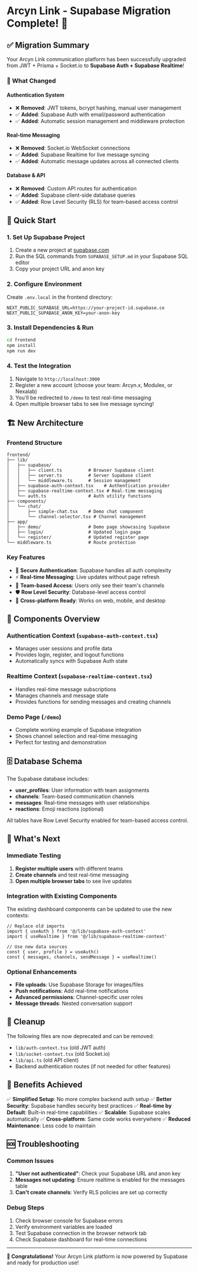 # Arcyn Link - Supabase Migration Complete! 🚀

## ✅ Migration Summary

Your Arcyn Link communication platform has been successfully upgraded from JWT + Prisma + Socket.io to **Supabase Auth + Supabase Realtime**!

### 🔄 What Changed

#### **Authentication System**
- ❌ **Removed**: JWT tokens, bcrypt hashing, manual user management
- ✅ **Added**: Supabase Auth with email/password authentication
- ✅ **Added**: Automatic session management and middleware protection

#### **Real-time Messaging**
- ❌ **Removed**: Socket.io WebSocket connections
- ✅ **Added**: Supabase Realtime for live message syncing
- ✅ **Added**: Automatic message updates across all connected clients

#### **Database & API**
- ❌ **Removed**: Custom API routes for authentication
- ✅ **Added**: Supabase client-side database queries
- ✅ **Added**: Row Level Security (RLS) for team-based access control

## 🚀 Quick Start

### 1. Set Up Supabase Project
1. Create a new project at [supabase.com](https://supabase.com)
2. Run the SQL commands from `SUPABASE_SETUP.md` in your Supabase SQL editor
3. Copy your project URL and anon key

### 2. Configure Environment
Create `.env.local` in the frontend directory:
```env
NEXT_PUBLIC_SUPABASE_URL=https://your-project-id.supabase.co
NEXT_PUBLIC_SUPABASE_ANON_KEY=your-anon-key
```

### 3. Install Dependencies & Run
```bash
cd frontend
npm install
npm run dev
```

### 4. Test the Integration
1. Navigate to `http://localhost:3000`
2. Register a new account (choose your team: Arcyn.x, Modulex, or Nexalab)
3. You'll be redirected to `/demo` to test real-time messaging
4. Open multiple browser tabs to see live message syncing!

## 🏗️ New Architecture

### **Frontend Structure**
```
frontend/
├── lib/
│   ├── supabase/
│   │   ├── client.ts          # Browser Supabase client
│   │   ├── server.ts          # Server Supabase client
│   │   └── middleware.ts      # Session management
│   ├── supabase-auth-context.tsx    # Authentication provider
│   ├── supabase-realtime-context.tsx # Real-time messaging
│   └── auth.ts                # Auth utility functions
├── components/
│   └── chat/
│       ├── simple-chat.tsx    # Demo chat component
│       └── channel-selector.tsx # Channel management
├── app/
│   ├── demo/                  # Demo page showcasing Supabase
│   ├── login/                 # Updated login page
│   └── register/              # Updated register page
└── middleware.ts              # Route protection
```

### **Key Features**
- 🔐 **Secure Authentication**: Supabase handles all auth complexity
- ⚡ **Real-time Messaging**: Live updates without page refresh
- 🏢 **Team-based Access**: Users only see their team's channels
- 🛡️ **Row Level Security**: Database-level access control
- 📱 **Cross-platform Ready**: Works on web, mobile, and desktop

## 🔧 Components Overview

### **Authentication Context** (`supabase-auth-context.tsx`)
- Manages user sessions and profile data
- Provides login, register, and logout functions
- Automatically syncs with Supabase Auth state

### **Realtime Context** (`supabase-realtime-context.tsx`)
- Handles real-time message subscriptions
- Manages channels and message state
- Provides functions for sending messages and creating channels

### **Demo Page** (`/demo`)
- Complete working example of Supabase integration
- Shows channel selection and real-time messaging
- Perfect for testing and demonstration

## 🗄️ Database Schema

The Supabase database includes:
- **user_profiles**: User information with team assignments
- **channels**: Team-based communication channels
- **messages**: Real-time messages with user relationships
- **reactions**: Emoji reactions (optional)

All tables have Row Level Security enabled for team-based access control.

## 🚦 What's Next

### Immediate Testing
1. **Register multiple users** with different teams
2. **Create channels** and test real-time messaging
3. **Open multiple browser tabs** to see live updates

### Integration with Existing Components
The existing dashboard components can be updated to use the new contexts:
```tsx
// Replace old imports
import { useAuth } from '@/lib/supabase-auth-context'
import { useRealtime } from '@/lib/supabase-realtime-context'

// Use new data sources
const { user, profile } = useAuth()
const { messages, channels, sendMessage } = useRealtime()
```

### Optional Enhancements
- **File uploads**: Use Supabase Storage for images/files
- **Push notifications**: Add real-time notifications
- **Advanced permissions**: Channel-specific user roles
- **Message threads**: Nested conversation support

## 🧹 Cleanup

The following files are now deprecated and can be removed:
- `lib/auth-context.tsx` (old JWT auth)
- `lib/socket-context.tsx` (old Socket.io)
- `lib/api.ts` (old API client)
- Backend authentication routes (if not needed for other features)

## 🎯 Benefits Achieved

✅ **Simplified Setup**: No more complex backend auth setup
✅ **Better Security**: Supabase handles security best practices
✅ **Real-time by Default**: Built-in real-time capabilities
✅ **Scalable**: Supabase scales automatically
✅ **Cross-platform**: Same code works everywhere
✅ **Reduced Maintenance**: Less code to maintain

## 🆘 Troubleshooting

### Common Issues
1. **"User not authenticated"**: Check your Supabase URL and anon key
2. **Messages not updating**: Ensure realtime is enabled for the messages table
3. **Can't create channels**: Verify RLS policies are set up correctly

### Debug Steps
1. Check browser console for Supabase errors
2. Verify environment variables are loaded
3. Test Supabase connection in the browser network tab
4. Check Supabase dashboard for real-time connections

---

**🎉 Congratulations!** Your Arcyn Link platform is now powered by Supabase and ready for production use!
